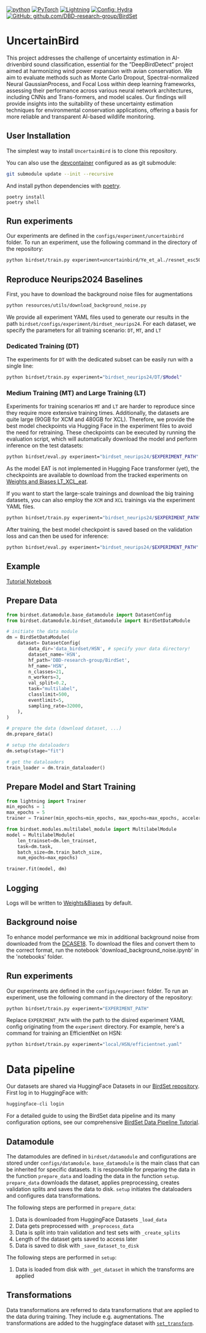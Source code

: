 
[![python](https://img.shields.io/badge/-Python_3.10-blue?logo=python&logoColor=white)](https://github.com/pre-commit/pre-commit)
<a href="https://pytorch.org/get-started/locally/"><img alt="PyTorch" src="https://img.shields.io/badge/PyTorch-ee4c2c?logo=pytorch&logoColor=white"></a>
<a href="https://pytorchlightning.ai/"><img alt="Lightning" src="https://img.shields.io/badge/-Lightning-792ee5?logo=pytorchlightning&logoColor=white"></a>
<a href="https://hydra.cc/"><img alt="Config: Hydra" src="https://img.shields.io/badge/Config-Hydra-89b8cd"></a>
<a href="https://github.com/DBD-research-group/BirdSet"><img alt="GitHub: github.com/DBD-research-group/BirdSet " src="https://img.shields.io/badge/-BirdSet-017F2F?style=flat&logo=github&labelColor=gray"></a>
<!-- [![arXiv](https://img.shields.io/badge/arXiv-1234.56789-b31b1b.svg)](https://arxiv.org/abs/2403.10380) -->

# UncertainBird


This project addresses the challenge of uncertainty estimation in AI-drivenbird sound classification, essential for the ”DeepBirdDetect” project aimed at harmonizing wind power expansion with avian conservation. We aim to evaluate methods such as Monte Carlo Dropout, Spectral-normalized Neural GaussianProcess, and Focal Loss within deep learning frameworks, assessing their performance across various neural network architectures, including CNNs and Trans-formers, and model scales. Our findings will provide insights into the suitability of these uncertainty estimation techniques for environmental conservation applications, offering a basis for more reliable and transparent AI-based wildlife monitoring.

## User Installation

The simplest way to install $\texttt{UncertainBird}$ is to clone this repository.

You can also use the [devcontainer](https://code.visualstudio.com/docs/devcontainers/containers) configured as as git submodule:
```bash
git submodule update --init --recursive
```

And install python dependencies with [poetry](https://python-poetry.org/).
```
poetry install
poetry shell
```

## Run experiments

Our experiments are defined in the `configs/experiment/uncertainbird` folder. To run an experiment, use the following command in the directory of the repository:

``` bash
python birdset/train.py experiment=uncertainbird/Ye_et_al./resnet_esc50
```

## Reproduce Neurips2024 Baselines

First, you have to download the background noise files for augmentations

``` bash
python resources/utils/download_background_noise.py
```

We provide all experiment YAML files used to generate our results in the path `birdset/configs/experiment/birdset_neurips24`. For each dataset, we specify the parameters for all training scenario: `DT`, `MT`, and `LT`

### Dedicated Training (DT)

The experiments for `DT` with the dedicated subset can be easily run with a single line: 

``` bash
python birdset/train.py experiment="birdset_neurips24/DT/$Model"
```

### Medium Training (MT) and Large Training (LT)
Experiments for training scenarios `MT` and `LT` are harder to reproduce since they require more extensive training times. 
Additionally, the datasets are quite large (90GB for XCM and 480GB for XCL). Therefore, we provide the best model checkpoints via Hugging Face in the experiment files to avoid the need for retraining. These checkpoints can be executed by running the evaluation script, which will automatically download the model and perform inference on the test datasets:

``` bash
python birdset/eval.py experiment="birdset_neurips24/$EXPERIMENT_PATH"
```

As the model EAT is not implemented in Hugging Face transformer (yet), the checkpoints are available to download from the tracked experiments on [Weights and Biases LT_XCL_eat](https://wandb.ai/deepbirddetect/birdset/runs/pretrain_eat_3_2024-05-17_075334/files?nw=nwuserraphaelschwinger).

If you want to start the large-scale trainings and download the big training datasets, you can also employ the `XCM` and `XCL` trainings via the experiment YAML files. 

``` bash
python birdset/train.py experiment="birdset_neurips24/$EXPERIMENT_PATH"
```
After training, the best model checkpoint is saved based on the validation loss and can then be used for inference:

``` bash
python birdset/eval.py experiment="birdset_neurips24/$EXPERIMENT_PATH" module.model.network.local_checkpoint="$CHECKPOINT_PATH"
```


## Example

<!-- ## Log in to Huggingface

Our datasets are shared via HuggingFace Datasets in our [HuggingFace BirdSet repository](https://huggingface.co/datasets/DBD-research-group/birdset_v1). Huggingface is a central hub for sharing and utilizing datasets and models, particularly beneficial for machine learning and data science projects. For accessing private datasets hosted on HuggingFace, you need to be authenticated. Here's how you can log in to HuggingFace:

1. **Install HuggingFace CLI**: If you haven't already, you need to install the HuggingFace CLI (Command Line Interface). This tool enables you to interact with HuggingFace services directly from your terminal. You can install it using pip:

   ```bash
   pip install huggingface_hub
   ```

2. **Login via CLI**: Once the HuggingFace CLI is installed, you can log in to your HuggingFace account directly from your terminal. This step is essential for accessing private datasets or contributing to the HuggingFace community. Use the following command:

   ```bash
   huggingface-cli login
   ```

   After executing this command, you'll be prompted to enter your HuggingFace credentials ([User Access Token](https://huggingface.co/docs/hub/security-tokens)). Once authenticated, your credentials will be saved locally, allowing seamless access to HuggingFace resources. -->
[Tutorial Notebook](https://github.com/DBD-research-group/BirdSet/blob/main/notebooks/tutorials/birdset-pipeline_tutorial.ipynb)
## Prepare Data

```python
from birdset.datamodule.base_datamodule import DatasetConfig
from birdset.datamodule.birdset_datamodule import BirdSetDataModule

# initiate the data module
dm = BirdSetDataModule(
    dataset= DatasetConfig(
        data_dir='data_birdset/HSN', # specify your data directory!
        dataset_name='HSN',
        hf_path='DBD-research-group/BirdSet',
        hf_name='HSN',
        n_classes=21,
        n_workers=3,
        val_split=0.2,
        task="multilabel",
        classlimit=500,
        eventlimit=5,
        sampling_rate=32000,
    ),
)

# prepare the data (download dataset, ...)
dm.prepare_data()

# setup the dataloaders
dm.setup(stage="fit")

# get the dataloaders
train_loader = dm.train_dataloader()
```

## Prepare Model and Start Training

```python
from lightning import Trainer
min_epochs = 1
max_epochs = 5
trainer = Trainer(min_epochs=min_epochs, max_epochs=max_epochs, accelerator="gpu", devices=1)

from birdset.modules.multilabel_module import MultilabelModule
model = MultilabelModule(
    len_trainset=dm.len_trainset,
    task=dm.task,
    batch_size=dm.train_batch_size,
    num_epochs=max_epochs)

trainer.fit(model, dm)
```
<!---
## Results (AUROC)
| <sub>Title</sub> | <sub>Notes</sub> |<sub>PER</sub> | <sub>NES</sub> | <sub>UHH</sub> | <sub>HSN</sub> | <sub>NBP</sub> | <sub>POW</sub> | <sub>SSW</sub> | <sub>SNE</sub>  | <sub>Overall</sub> | <sub>Code</sub> |
| :----| :--- | :--- | :--- | :--- | :--- | :--- | :--- | :--- | :--- | :--- | :--- |
| <sub>**BirdSet: A Multi-Task Benchmark For Classification In Avian Bioacoustics**</sub> | | | | | | | |
| <sub>**BIRB: A Generalization Benchmark for Information Retrieval in Bioacoustics**</sub> | | | | | | | |  | | | |-->
## Logging
Logs will be written to [Weights&Biases](https://wandb.ai/) by default.

## Background noise
To enhance model performance we mix in additional background noise from downloaded from the [DCASE18](https://dcase.community/challenge2018/index). To download the files and convert them to the correct format, run the notebook 'download_background_noise.ipynb' in the 'notebooks' folder.

## Run experiments

Our experiments are defined in the `configs/experiment` folder. To run an experiment, use the following command in the directory of the repository:

``` bash
python birdset/train.py experiment="EXPERIMENT_PATH"
```
Replace `EXPERIMENT_PATH` with the path to the disired experiment YAML config originating from the `experiment` directory. For example, here's a command for training an EfficientNet on HSN: 

``` bash
python birdset/train.py experiment="local/HSN/efficientnet.yaml"
```

# Data pipeline

Our datasets are shared via HuggingFace Datasets in our [BirdSet repository](https://huggingface.co/datasets/DBD-research-group/birdset_v1).
First log in to HuggingFace with:
```bash
huggingface-cli login
```

For a detailed guide to using the BirdSet data pipeline and its many configuration options, see our comprehensive [BirdSet Data Pipeline Tutorial](notebooks/tutorials/birdset-pipeline_tutorial.ipynb).

## Datamodule

The datamodules are defined in `birdset/datamodule` and configurations are stored under `configs/datamodule`.
`base_datamodule` is the main class that can be inherited for specific datasets. It is responsible for preparing the data in the function `prepare_data` and loading the data in the function `setup`. `prepare_data` downloads the dataset, applies preprocessing, creates validation splits and saves the data to disk. `setup` initiates the dataloaders and configures data transformations.

The following steps are performed in `prepare_data`:

1. Data is downloaded from HuggingFace Datasets `_load_data`
2. Data gets preprocessed with `_preprocess_data`
3. Data is split into train validation and test sets with `_create_splits`
4. Length of the dataset gets saved to access later
5. Data is saved to disk with `_save_dataset_to_disk`

The following steps are performed in `setup`:
1. Data is loaded from disk with `_get_dataset` in which the transforms are applied

## Transformations

Data transformations are referred to data transformations that are applied to the data during training. They include e.g. augmentations. The transformations are added to the huggingface dataset with [`set_transform`](https://huggingface.co/docs/datasets/main/en/package_reference/main_classes#datasets.Dataset.set_transform).




